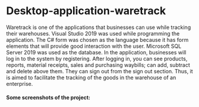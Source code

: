# Desktop-application-waretrack
Waretrack is one of the applications that businesses can use while tracking their warehouses. Visual Studio 2019 was used while programming the application. The C# form was chosen as the language because it has form elements that will provide good interaction with the user. Microsoft SQL Server 2019 was used as the database. In the application, businesses will log in to the system by registering. After logging in, you can see products, reports, material receipts, sales and purchasing waybills; can add, subtract and delete above them. They can sign out from the sign out section. Thus, it is aimed to facilitate the tracking of the goods in the warehouse of an enterprise.
             
#### Some screenshots of the project:
